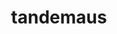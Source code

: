 ---
id: 924
title: tandemaus
types: [normal]
image: https://raw.githubusercontent.com/PokeAPI/sprites/master/sprites/pokemon/924.png
---